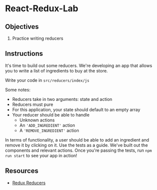 # React-Redux-Lab

## Objectives

1. Practice writing reducers

## Instructions

It's time to build out some reducers. We're developing an app that allows you to write a list of ingredients to buy at the store.

Write your code in ```src/reducers/index/js```

Some notes:
- Reducers take in two arguments: state and action
- Reducers must pure
- For this application, your state should default to an empty array
- Your reducer should be able to handle
    - Unknown actions
    - An `'ADD_INGREDIENT'` action
    - A  `'REMOVE_INGREDIENT'` action

In terms of functionality, a user should be able to add an ingredient and remove it by clicking on it. Use the tests as a guide. We've built out the components and relevant actions. Once you're passing the tests, run `npm run start` to see your app in action!

## Resources

- [Redux Reducers](http://redux.js.org/docs/basics/Reducers.html)
